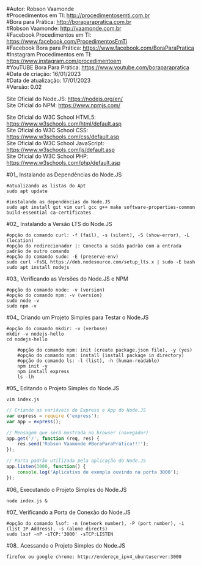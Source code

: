 #Autor: Robson Vaamonde<br>
#Procedimentos em TI: http://procedimentosemti.com.br<br>
#Bora para Prática: http://boraparapratica.com.br<br>
#Robson Vaamonde: http://vaamonde.com.br<br>
#Facebook Procedimentos em TI: https://www.facebook.com/ProcedimentosEmTi<br>
#Facebook Bora para Prática: https://www.facebook.com/BoraParaPratica<br>
#Instagram Procedimentos em TI: https://www.instagram.com/procedimentoem<br>
#YouTUBE Bora Para Prática: https://www.youtube.com/boraparapratica<br>
#Data de criação: 16/01/2023<br>
#Data de atualização: 17/01/2023<br>
#Versão: 0.02<br>

Site Oficial do Node.JS: https://nodejs.org/en/<br>
Site Oficial do NPM: https://www.npmjs.com/

Site Oficial do W3C School HTML5: https://www.w3schools.com/html/default.asp<br>
Site Oficial do W3C School CSS: https://www.w3schools.com/css/default.asp<br>
Site Oficial do W3C School JavaScript: https://www.w3schools.com/js/default.asp<br>
Site Oficial do W3C School PHP: https://www.w3schools.com/php/default.asp

#01_ Instalando as Dependências do Node.JS<br>

	#atualizando as listas do Apt
	sudo apt update
	
	#instalando as dependências do Node.JS
	sudo apt install git vim curl gcc g++ make software-properties-common build-essential ca-certificates

#02_ Instalando a Versão LTS do Node.JS<br>

	#opção do comando curl: -f (fail), -s (silent), -S (show-error), -L (location)
	#opção do redirecionador |: Conecta a saída padrão com a entrada padrão de outro comando
	#opção do comando sudo: -E (preserve-env)
	sudo curl -fsSL https://deb.nodesource.com/setup_lts.x | sudo -E bash
	sudo apt install nodejs

#03_ Verificando as Versões do Node.JS e NPM<br>

	#opção do comando node: -v (version)
	#opção do comando npm: -v (version)
	sudo node -v
	sudo npm -v

#04_ Criando um Projeto Simples para Testar o Node.JS<br>

	#opção do comando mkdir: -v (verbose)
	mkdir -v nodejs-hello
	cd nodejs-hello
		
		#opção do comando npm: init (create package.json file), -y (yes)
		#opção do comando npm: install (install package in directory)
		#opção do comando ls: -l (list), -h (human-readable)
		npm init -y
		npm install express
		ls -lh

#05_ Editando o Projeto Simples do Node.JS<br>

	vim index.js

```js
// Criando as variáveis do Express e App do Node.JS
var express = require ('express'); 
var app = express();

// Mensagem que será mostrada no browser (navegador) 
app.get('/', function (req, res) {
	res.send('Robson Vaamonde #BoraParaPrática!!!');
});

// Porta padrão utilizada pela aplicação do Node.JS
app.listen(3000, function() {
	console.log('Aplicativo de exemplo ouvindo na porta 3000');
});
```

#06_ Executando o Projeto Simples do Node.JS<br>

	node index.js &

#07_ Verificando a Porta de Conexão do Node.JS<br>

	#opção do comando lsof: -n (network number), -P (port number), -i (list IP Address), -s (alone directs)
	sudo lsof -nP -iTCP:'3000' -sTCP:LISTEN

#08_ Acessando o Projeto Simples do Node.JS<br>

	firefox ou google chrome: http://endereço_ipv4_ubuntuserver:3000
